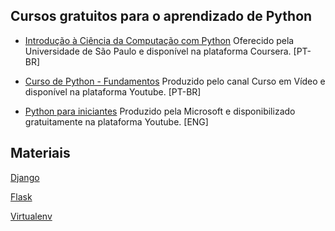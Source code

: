 ## Cursos gratuitos para o aprendizado de Python

* [Introdução à Ciência da Computação com Python](https://pt.coursera.org/learn/ciencia-computacao-python-conceitos)
Oferecido pela Universidade de São Paulo e disponível na plataforma Coursera. [PT-BR]

* [Curso de Python - Fundamentos](https://www.youtube.com/playlist?list=PLHz_AreHm4dlKP6QQCekuIPky1CiwmdI6)
Produzido pelo canal Curso em Vídeo e disponível na plataforma Youtube. [PT-BR]

* [Python para iniciantes](https://www.youtube.com/watch?v=jFCNu1-Xdsw&list=PLlrxD0HtieHhS8VzuMCfQD4uJ9yne1mE6&index=2&t=0s)
Produzido pela Microsoft e disponibilizado gratuitamente na plataforma Youtube. [ENG]


<h2>Materiais</h2>

<a href="./django">Django</a>

<a href="./flask">Flask</a>

<a href="./virtualenv">Virtualenv</a>
